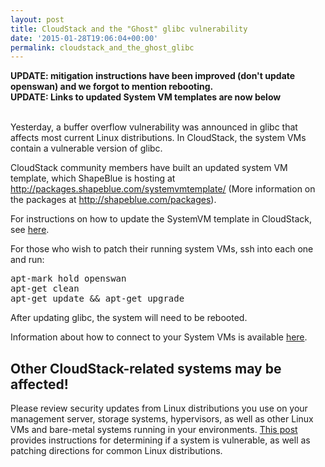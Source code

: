 ```yaml
---
layout: post
title: CloudStack and the "Ghost" glibc vulnerability
date: '2015-01-28T19:06:04+00:00'
permalink: cloudstack_and_the_ghost_glibc
---
```

<b>UPDATE: mitigation instructions have been improved (don't update openswan) and we forgot to mention rebooting.</b><br>
<b>UPDATE: Links to updated System VM templates are now below</b><br>
<br>
<p>Yesterday, a buffer overflow vulnerability was announced in glibc that affects most current Linux distributions. In CloudStack, the system VMs contain a vulnerable version of glibc. </p>

<p>CloudStack community members have built an updated system VM template, which ShapeBlue is hosting at <a href="http://packages.shapeblue.com/systemvmtemplate/">http://packages.shapeblue.com/systemvmtemplate/</a> (More information on the packages at <a href="http://shapeblue.com/packages">http://shapeblue.com/packages</a>). </p>

<p>For instructions on how to update the SystemVM template in CloudStack, see <a href="http://support.citrix.com/article/CTX200024">here</a>.</p>

<p>For those who wish to patch their running system VMs, ssh into each one and run:</p>

<pre>
apt-mark hold openswan
apt-get clean
apt-get update && apt-get upgrade
</pre>

After updating glibc, the system will need to be rebooted.

<p>Information about how to connect to your System VMs is available <a href="https://cloudstack.apache.org/docs/en-US/Apache_CloudStack/4.2.0/html/Admin_Guide/accessing-system-vms.html">here</a>.</p>

<h2>Other CloudStack-related systems may be affected!</h2>
<p>Please review security updates from Linux distributions you use on your management server, storage systems, hypervisors, as well as other Linux VMs and bare-metal systems running in your environments. <a href="http://www.cyberciti.biz/faq/cve-2015-0235-patch-ghost-on-debian-ubuntu-fedora-centos-rhel-linux/">This post</a> provides instructions for determining if a system is vulnerable, as well as patching directions for common Linux distributions.</p>
